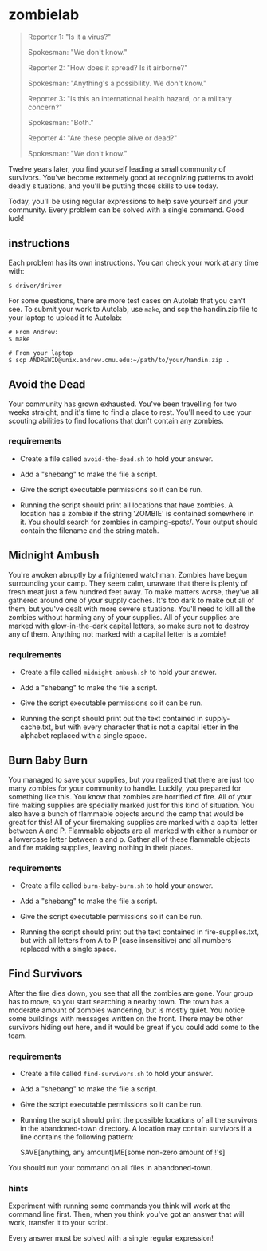 # zombielab

> Reporter 1:
>   "Is it a virus?"
>
> Spokesman:
>   "We don't know."
>
> Reporter 2:
>   "How does it spread? Is it airborne?"
>
> Spokesman:
>   "Anything's a possibility. We don't know."
>
> Reporter 3:
>   "Is this an international health hazard, or a military concern?"
>
> Spokesman:
>   "Both."
>
> Reporter 4:
>   "Are these people alive or dead?"
>
> Spokesman:
>   "We don't know."

Twelve years later, you find yourself leading a small community of survivors.
You've become extremely good at recognizing patterns to avoid deadly situations,
and you'll be putting those skills to use today.

Today, you'll be using regular expressions to help save yourself and your
community. Every problem can be solved with a single command. Good luck!

## instructions

Each problem has its own instructions. You can check your work at any time with:

    $ driver/driver

For some questions, there are more test cases on Autolab that you can't see. To
submit your work to Autolab, use `make`, and scp the handin.zip file to your
laptop to upload it to Autolab:

    # From Andrew:
    $ make

    # From your laptop
    $ scp ANDREWID@unix.andrew.cmu.edu:~/path/to/your/handin.zip .


## Avoid the Dead

Your community has grown exhausted. You've been travelling for two weeks
straight, and it's time to find a place to rest. You'll need to use your
scouting abilities to find locations that don't contain any zombies.

### requirements

- Create a file called `avoid-the-dead.sh` to hold your answer.

- Add a "shebang" to make the file a script.

- Give the script executable permissions so it can be run.

- Running the script should print all locations that have zombies. A location
has a zombie if the string 'ZOMBIE' is contained somewhere in it. You should
search for zombies in camping-spots/. Your output should contain the
filename and the string match.


## Midnight Ambush

You're awoken abruptly by a frightened watchman. Zombies have begun surrounding
your camp. They seem calm, unaware that there is plenty of fresh meat just a
few hundred feet away. To make matters worse, they've all gathered around one
of your supply caches. It's too dark to make out all of them, but you've dealt
with more severe situations. You'll need to kill all the zombies without
harming any of your supplies. All of your supplies are marked with glow-in-the-dark
capital letters, so make sure not to destroy any of them. Anything not marked with
a capital letter is a zombie!

### requirements

- Create a file called `midnight-ambush.sh` to hold your answer.

- Add a "shebang" to make the file a script.

- Give the script executable permissions so it can be run.

- Running the script should print out the text contained in supply-cache.txt,
but with every character that is not a capital letter in the alphabet replaced
with a single space.


## Burn Baby Burn

You managed to save your supplies, but you realized that there are just too
many zombies for your community to handle. Luckily, you prepared for something
like this. You know that zombies are horrified of fire. All of your fire making
supplies are specially marked just for this kind of situation. You also have a
bunch of flammable objects around the camp that would be great for this! All
of your firemaking supplies are marked with a capital letter between A and P.
Flammable objects are all marked with either a number or a lowercase letter
between a and p. Gather all of these flammable objects and fire making supplies,
leaving nothing in their places.

### requirements

- Create a file called `burn-baby-burn.sh` to hold your answer.

- Add a "shebang" to make the file a script.

- Give the script executable permissions so it can be run.

- Running the script should print out the text contained in fire-supplies.txt,
but with all letters from A to P (case insensitive) and all numbers replaced
with a single space.


## Find Survivors

After the fire dies down, you see that all the zombies are gone. Your group
has to move, so you start searching a nearby town. The town has a moderate
amount of zombies wandering, but is mostly quiet. You notice some buildings
with messages written on the front. There may be other survivors hiding out
here, and it would be great if you could add some to the team.

### requirements

- Create a file called `find-survivors.sh` to hold your answer.

- Add a "shebang" to make the file a script.

- Give the script executable permissions so it can be run.

- Running the script should print the possible locations of all the survivors
in the abandoned-town directory. A location may contain survivors if a line
contains the following pattern:

    SAVE[anything, any amount]ME[some non-zero amount of !'s]

You should run your command on all files in abandoned-town.


### hints

Experiment with running some commands you think will work at the command line
first. Then, when you think you've got an answer that will work, transfer it to
your script.

Every answer must be solved with a single regular expression!
